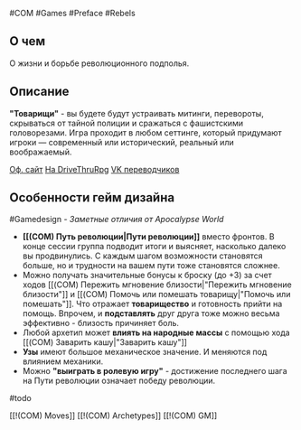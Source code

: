#COM  #Games #Preface #Rebels 

## О чем
О жизни и борьбе революционного подполья.

## Описание

**"Товарищи"** - вы будете  будут устраивать митинги, перевороты, скрываться от тайной полиции и сражаться с фашистскими головорезами. 
Игра проходит в любом сеттинге, который придумают игроки — современный или исторический, реальный или воображаемый.

[Оф. сайт](https://wmakers.net/comrades)
[На DriveThruRpg](https://www.drivethrurpg.com/en/product/260813/Comrades-A-Revolutionary-RPG)
[VK переводчиков](https://vk.com/wall-78386859_4094)

## Особенности гейм дизайна
#Gamedesign *- Заметные отличия от Apocalypse World*
- **[[(COM) Путь революции|Пути революции]]** вместо фронтов. В конце сессии группа подводит итоги и выясняет, насколько далеко вы продвинулись. С каждым шагом возможности становятся больше, но и трудности на вашем пути тоже становятся сложнее.
- Можно получать значительные бонусы к броску (до +3) за счет ходов [[(COM) Пережить мгновение близости|"Пережить мгновение близости"]] и [[(COM) Помочь или помешать товарищу|"Помочь или помешать"]]. Что отражает **товарищество** и готовность прийти на помощь. Впрочем, и **подставлять** друг друга тоже можно весьма эффективно - близость причиняет боль.
- Любой архетип может **влиять на народные массы** с помощью хода [[(COM) Заварить кашу|"Заварить кашу"]]
- **Узы** имеют большое механическое значение. И меняются под влиянием механики.
- Можно **"выиграть в ролевую игру"** - достижение последнего шага на Пути революции означает победу революции. 

#todo 

[[!(COM) Moves]]
[[!(COM) Archetypes]]
[[!(COM) GM]]


